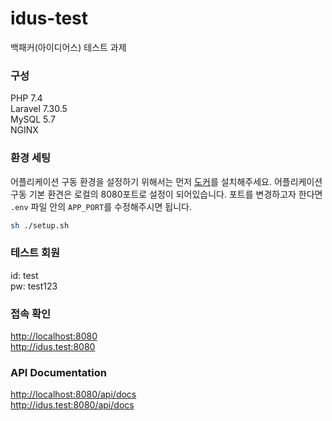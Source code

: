 # idus-test
백패커(아이디어스) 테스트 과제

### 구성
PHP 7.4  
Laravel 7.30.5  
MySQL 5.7  
NGINX  


### 환경 세팅
어플리케이션 구동 환경을 설정하기 위해서는 먼저 [도커](https://docs.docker.com/get-docker/)를 설치해주세요.
어플리케이션 구동 기본 환견은 로컬의 8080포트로 설정이 되어있습니다. 포트를 변경하고자 한다면 `.env` 파일 안의 `APP_PORT`를 수정해주시면 됩니다.

```zsh
sh ./setup.sh
```

### 테스트 회원
id: test  
pw: test123

### 접속 확인
<http://localhost:8080>  
<http://idus.test:8080>  

### API Documentation
<http://localhost:8080/api/docs>  
<http://idus.test:8080/api/docs>  
